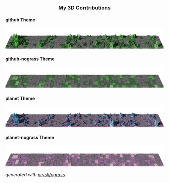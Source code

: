
<!--
**ry05k2ulv/ry05k2ulv** is a ✨ _special_ ✨ repository because its `README.md` (this file) appears on your GitHub profile.

Here are some ideas to get you started:

- 🔭 I’m currently working on ...
- 🌱 I’m currently learning ...
- 👯 I’m looking to collaborate on ...
- 🤔 I’m looking for help with ...
- 💬 Ask me about ...
- 📫 How to reach me: ...
- 😄 Pronouns: ...
- ⚡ Fun fact: ...
-->

<h3 align="center">My 3D Contributions</h2>

<h4>github Theme</h4>
<img src="https://github.com/nrysk/nrysk/blob/output/github.png?raw=true">
<h4>github-nograss Theme</h4>
<img src="https://github.com/nrysk/nrysk/blob/output/github-nograss.png?raw=true">
<h4>planet Theme</h4>
<img src="https://github.com/nrysk/nrysk/blob/output/planet.png?raw=true">
<h4>planet-nograss Theme</h4>
<img src="https://github.com/nrysk/nrysk/blob/output/planet-nograss.png?raw=true">

_generated with [nrysk/cgrass](https://github.com/nrysk/cgrass)_
